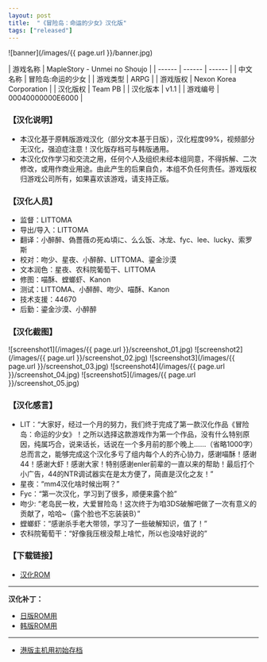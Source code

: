 ```yaml
---
layout: post
title:  "《冒险岛：命运的少女》汉化版"
tags: ["released"]
---
```


![banner](/images/{{ page.url }}/banner.jpg)

| 游戏名称 | MapleStory - Unmei no Shoujo |
| ------ | ------ | ------ |
| 中文名称 | 冒险岛:命运的少女 |
| 游戏类型 | ARPG |
| 游戏版权 | Nexon Korea Corporation |
| 汉化版权 | Team PB |
| 汉化版本 | v1.1 |
| 游戏编号 | 00040000000E6000 |

### 【汉化说明】
* 本汉化基于原韩版游戏汉化（部分文本基于日版），汉化程度99%，视频部分无汉化，强迫症注意！汉化版存档可与韩版通用。
* 本汉化仅作学习和交流之用，任何个人及组织未经本组同意，不得拆解、二次修改，或用作商业用途。由此产生的后果自负，本组不负任何责任。游戏版权归游戏公司所有，如果喜欢该游戏，请支持正版。

### 【汉化人员】
* 监督：LITTOMA
* 导出/导入：LITTOMA
* 翻译：小醉醉、偽薔薇の死ぬ頃に、么么饭、冰龙、fyc、lee、lucky、索罗斯
* 校对：吻少、星夜、小醉醉、LITTOMA、鎏金沙漠
* 文本润色：星夜、农科院葡萄干、LITTOMA
* 修图：喵酥、螳螂虾、Kanon
* 测试：LITTOMA、小醉醉、吻少、喵酥、Kanon
* 技术支援：44670
* 后勤：鎏金沙漠、小醉醉

### 【汉化截图】
![screenshot1](/images/{{ page.url }}/screenshot_01.jpg)
![screenshot2](/images/{{ page.url }}/screenshot_02.jpg)
![screenshot3](/images/{{ page.url }}/screenshot_03.jpg)
![screenshot4](/images/{{ page.url }}/screenshot_04.jpg)
![screenshot5](/images/{{ page.url }}/screenshot_05.jpg)

### 【汉化感言】
* LIT：“大家好，经过一个月的努力，我们终于完成了第一款汉化作品《冒险岛：命运的少女》！之所以选择这款游戏作为第一个作品，没有什么特别原因，纯属巧合，说来话长，话说在一个多月前的那个晚上……（省略1000字）总而言之，能够完成这个汉化多亏了组内每个人的齐心协力，感谢喵酥！感谢44！感谢大虾！感谢大家！特别感谢enler前辈的一直以来的帮助！最后打个小广告，44的NTR调试器实在是太方便了，简直是汉化之友！”
* 星夜：“mm4汉化啥时候出啊？”
* Fyc：“第一次汉化，学习到了很多，顺便来露个脸”
* 吻少: “老岛民一枚，大爱冒险岛！这次终于为咱3DS破解吧做了一次有意义的贡献了，哈哈~（露个脸也不忘装装B）”
* 螳螂虾：“感谢杀手老大带领，学习了一些破解知识，值了！”
* 农科院葡萄干：“好像我压根没帮上啥忙，所以也没啥好说的”

### 【下载链接】
* [汉化ROM](https://pan.baidu.com/s/1i3vqn9z)  
  
----
**汉化补丁：**  
* [日版ROM用](https://pan.baidu.com/s/1eQhPlF8)  
* [韩版ROM用](https://pan.baidu.com/s/1jG6J55c)  
  
----
* [港版主机用初始存档](https://pan.baidu.com/s/1mg412I0)